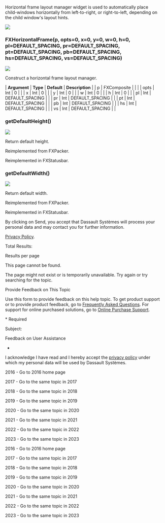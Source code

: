 Horizontal frame layout manager widget is used to automatically place child-windows horizontally from left-to-right, or right-to-left, depending on the child window's layout hints.

![](https://help.3ds.com/2023/English/DSSIMULIA_Established/SIMACAERefImages/gui-fxhorizontalframe.png)

### FXHorizontalFrame(p, opts=0, x=0, y=0, w=0, h=0, pl=DEFAULT\_SPACING, pr=DEFAULT\_SPACING, pt=DEFAULT\_SPACING, pb=DEFAULT\_SPACING, hs=DEFAULT\_SPACING, vs=DEFAULT\_SPACING)  
![](https://help.3ds.com/2023/English/DSSIMULIA_Established/IconsReference/butix_top_wline.png)

Construct a horizontal frame layout manager.

| **Argument** | **Type** | **Default** | **Description** |
| p | FXComposite |   |   |
| opts | Int | 0 |   |
| x | Int | 0 |   |
| y | Int | 0 |   |
| w | Int | 0 |   |
| h | Int | 0 |   |
| pl | Int | DEFAULT_SPACING |   |
| pr | Int | DEFAULT_SPACING |   |
| pt | Int | DEFAULT_SPACING |   |
| pb | Int | DEFAULT_SPACING |   |
| hs | Int | DEFAULT_SPACING |   |
| vs | Int | DEFAULT_SPACING |   |

### getDefaultHeight()  
![](https://help.3ds.com/2023/English/DSSIMULIA_Established/IconsReference/butix_top_wline.png)

Return default height.

Reimplemented from FXPacker.

Reimplemented in FXStatusbar.

### getDefaultWidth()  
![](https://help.3ds.com/2023/English/DSSIMULIA_Established/IconsReference/butix_top_wline.png)

Return default width.

Reimplemented from FXPacker.

Reimplemented in FXStatusbar.

By clicking on Send, you accept that Dassault Systèmes will process your personal data and may contact you for further information.

[Privacy Policy](https://www.3ds.com/privacy-policy).

Total Results:

Results per page

This page cannot be found.

The page might not exist or is temporarily unavailable. Try again or try searching for the topic.

Provide Feedback on This Topic

Use this form to provide feedback on this help topic. To get product support or to provide product feedback, go to [Frequently Asked Questions](https://3ds.one/PO). For support for online purchased solutions, go to [Online Purchase Support](https://3ds.one/Q8).

\* Required

Subject:

Feedback on User Assistance

*

I acknowledge I have read and I hereby accept the [privacy policy](https://www.3ds.com/privacy-policy) under which my personal data will be used by Dassault Systèmes.

2016 - Go to 2016 home page

2017 - Go to the same topic in 2017

2018 - Go to the same topic in 2018

2019 - Go to the same topic in 2019

2020 - Go to the same topic in 2020

2021 - Go to the same topic in 2021

2022 - Go to the same topic in 2022

2023 - Go to the same topic in 2023

2016 - Go to 2016 home page

2017 - Go to the same topic in 2017

2018 - Go to the same topic in 2018

2019 - Go to the same topic in 2019

2020 - Go to the same topic in 2020

2021 - Go to the same topic in 2021

2022 - Go to the same topic in 2022

2023 - Go to the same topic in 2023
